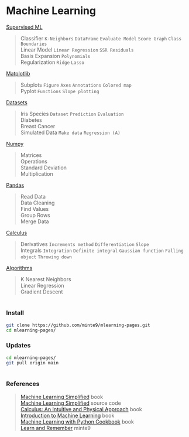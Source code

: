 # Machine Learning

[Supervised ML](./main/supervised-ml/)  
> Classifier  `K-Neighbors` `DataFrame` `Evaluate Model` `Score Graph` `Class Boundaries`  
> Linear Model  `Linear Regression` `SSR Residuals`  
> Basis Expansion  `Polynomials`  
> Regularization  `Ridge` `Lasso`  

[Matplotlib](./main/matplotlib/)  
> Subplots  `Figure` `Axes` `Annotations` `Colored map`  
> Pyplot  `Functions` `Slope plotting`  

[Datasets](./main/datasets/)  
> Iris Species  `Dataset` `Prediction` `Evaluation`  
> Diabetes  
> Breast Cancer  
> Simulated Data  `Make data` `Regression (A)`  

[Numpy](./main/numpy/)  
> Matrices   
> Operations  
> Standard Deviation  
> Multiplication  

[Pandas](./main/pandas/)  
> Read Data  
> Data Cleaning  
> Find Values  
> Group Rows  
> Merge Data  

[Calculus](./main/calculus/)  
> Derivatives  `Increments method` `Differentiation` `Slope`  
> Integrals  `Integration` `Definite integral` `Gaussian function` `Falling object` `Throwing down`  

[Algorithms](./main/algorithms/)  
> K Nearest Neighbors   
> Linear Regression  
> Gradient Descent  

#

### Install

~~~sh
git clone https://github.com/minte9/mlearning-pages.git
cd mlearning-pages/
~~~

### Updates

~~~sh
cd mlearning-pages/
git pull origin main
~~~

#

### References
> [Machine Learning Simplified](https://www.amazon.com/gp/product/B0B216KMM4) book  
> [Machine Learning Simplified](https://code.themlsbook.com/index.html) source code  
> [Calculus: An Intuitive and Physical Approach](https://www.amazon.com/gp/product/B00CB2MK6C) book   
> [Introduction to Machine Learning](https://www.amazon.com/gp/product/B01M0LNE8C) book  
> [Machine Learning with Python Cookbook](https://www.amazon.com/gp/product/B07BC3LFKT) book  
> [Learn and Remember](https://www.minte9.com/mlearning) minte9  